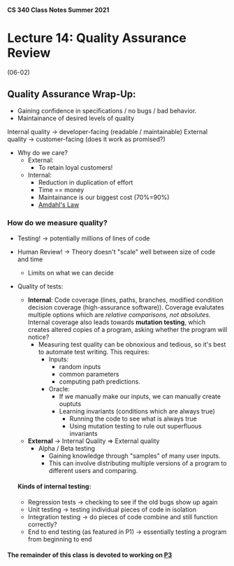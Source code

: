 #### CS 340 Class Notes Summer 2021

# Lecture 14: Quality Assurance Review

(06-02)

## Quality Assurance Wrap-Up:
- Gaining confidence in specifications / no bugs / bad behavior.
- Maintainance of desired levels of quality

Internal quality -> developer-facing (readable / maintainable)
External quality -> customer-facing (does it work as promised?)
- Why do we care?
	- External: 
		- To retain loyal customers!
	- Internal: 
		- Reduction in duplication of effort
		- Time == money
		- Maintainance is our biggest cost (70%=90%)
		- [Amdahl's Law](https://en.wikipedia.org/wiki/Amdahl%27s_law)


### How do we measure quality?
- Testing! -> potentially millions of lines of code
- Human Review! -> Theory doesn't "scale" well between size of code and time
	- Limits on what we can decide
- Quality of tests:
	- **Internal**: Code coverage (lines, paths, branches, modified condition decision coverage (high-assurance software)). Coverage evalutates multiple options which are *relative comparisons, not absolutes*. Internal coverage also leads towards **mutation testing**, which creates altered copies of a program, asking whether the program will notice?
		- Measuring test quality can be obnoxious and tedious, so it's best to automate test writing. This requires:
			- Inputs: 
				- random inputs
				- common parameters
				- computing path predictions.
			- Oracle: 
				- If we manually make our inputs, we can manually create ouptuts
				- Learning invariants (conditions which are always true)
					- Running the code to see what is always true
					- Using mutation testing to rule out superfluous invariants
	- **External** -> Internal Quality => External quality
		- Alpha / Beta testing
			- Gaining knowledge through "samples" of many user inputs.
			- This can involve distributing multiple versions of a program to different users and comparing. 
			
	#### Kinds of internal testing:
	- Regression tests -> checking to see if the old bugs show up again
	- Unit testing -> testing individual pieces of code in isolation
	- Integration testing -> do pieces of code combine and still function correctly?
	- End to end testing (as featured in P1) -> essentially testing a program from beginning to end

#### The remainder of this class is devoted to working on [P3](https://myslu.stlawu.edu/~kangstadt/teaching/summer21/340/p3.html)